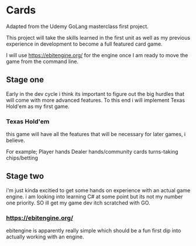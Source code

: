 # Cards

Adapted from the Udemy GoLang masterclass first project.

This project will take the skills learned in the first unit as well as my previous experience in
development to become a full featured card game.

I will use https://ebitengine.org/ for the engine once I am ready to move the game from the
command line.

## Stage one

Early in the dev cycle i think its important to figure out the big hurdles that will come with 
more advanced features. To this end i will implement Texas Hold'em as my first game.

### Texas Hold'em

this game will have all the features that will be necessary for later games, i believe.

For example;
    Player hands
    Dealer hands/community cards
    turns-taking
    chips/betting

## Stage two

i'm just kinda excitied to get some hands on experience with an actual game engine. i am
looking into learning C# at some point but its not my number one priority. SO ill get my
game dev itch scratched with GO.

### https://ebitengine.org/

ebitengine is apparently really simple which should be a fun first dip into actually working with
an engine.